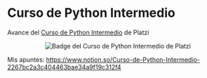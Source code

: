 # Curso de Python Intermedio

Avance del [Curso de Python Intermedio](https://platzi.com/clases/python-intermedio/) de Platzi

<p align="center">
  <img src="https://static.platzi.com/media/achievements/badge-intermedio-de-python-d0d16518-5edd-450a-b2a9-0710bded1494.png" alt="Badge del Curso de Python Intermedio de Platzi" />
</p>

Mis apuntes: https://www.notion.so/Curso-de-Python-Intermedio-2267bc2a3c404463bae34a9f19c312f4
